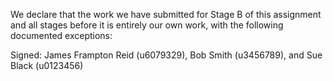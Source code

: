 We declare that the work we have submitted for Stage B of this assignment and all stages before it is entirely our own work, with the following documented exceptions:


Signed: James Frampton Reid (u6079329), Bob Smith (u3456789), and Sue Black (u0123456)
